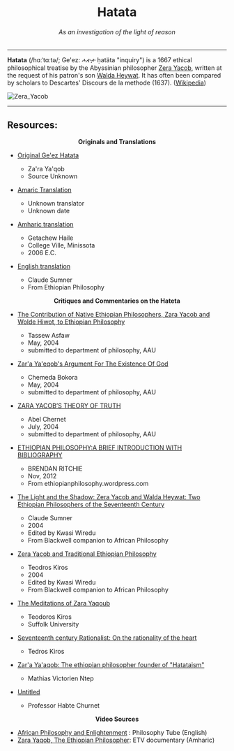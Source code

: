 <center>
<h1> Hatata </h1>
<h6> <i>As an investigation of the light of reason</i> </h6>
</center>
<hr>

<b>Hatata</b> (/hɑːˈtɑːtə/; Ge'ez: ሓተታ ḥatäta "inquiry") is a 1667 ethical philosophical treatise by the Abyssinian philosopher [Zera Yacob][x1], written at the request of his patron's son [Walda Heywat][x2]. 
It has often been compared by scholars to Descartes' Discours de la methode (1637). ([Wikipedia][x3])

[x1]: https://en.wikipedia.org/wiki/Zera_Yacob_(philosopher)
[x2]: https://en.wikipedia.org/wiki/Walda_Heywat
[x3]: https://en.wikipedia.org/wiki/Hatata

![Zera_Yacob](https://user-images.githubusercontent.com/53615807/148004762-80582e37-05e0-422d-ba71-22cf66a982af.jpg)

---
<h2>Resources:</h2>

<center>
<b>Originals and Translations</b>
</center>


- [Original Ge'ez Hatata][T1]
    - Za'ra Ya'qob
    - Source Unknown 

- [Amaric Translation][T2]
    - Unknown translator
    - Unknown date

- [Amharic translation][T3]
    - Getachew Haile
    - College Ville, Minissota
    - 2006 E.C.

- [English translation][T4]
    - Claude Sumner
    - From Ethiopian Philosophy

[T1]: https://bit.ly/31qehzU
[T2]: https://bit.ly/3qOA4ts
[T3]: https://bit.ly/32GMNqq
[T4]: https://bit.ly/3eP5NFq
 

<center>
<b>Critiques and Commentaries on the Hateta</b>
</center>

- [The Contribution of Native Ethiopian Philosophers, Zara Yacob and Wolde Hiwot, to Ethiopian Philosophy][C1]
    - Tassew Asfaw
    - May, 2004
    - submitted to department of philosophy, AAU

- [Zar'a Ya'eqob's Argument For The Existence Of God][C2]
    - Chemeda Bokora
    - May, 2004
    - submitted to department of philosophy, AAU

- [ZARA YACOB’S THEORY OF TRUTH][C3]
    - Abel Chernet
    - July, 2004
    - submitted to department of philosophy, AAU

- [ETHIOPIAN PHILOSOPHY:A BRIEF INTRODUCTION WITH BIBLIOGRAPHY][C4]
    - BRENDAN RITCHIE
    - Nov, 2012
    - From ethiopianphilosophy.wordpress.com

- [The Light and the Shadow: Zera Yacob and Walda Heywat: Two Ethiopian Philosophers of the Seventeenth Century][C5]
    - Claude Sumner
    - 2004
    - Edited by Kwasi Wiredu
    - From Blackwell companion to African Philosophy

-  [Zera Yacob and Traditional Ethiopian Philosophy][C5]
    - Teodros Kiros
    - 2004
    - Edited by Kwasi Wiredu
    - From Blackwell companion to African Philosophy

- [The Meditations of Zara Yaqoub][C6]
    - Teodoros Kiros
    - Suffolk University

- [Seventeenth century Rationalist: On the rationality of the heart][C7]
    - Tedros Kiros

- [Zar'a Ya'aqob: The ethiopian philosopher founder of "Hatataism"][C8]
    - Mathias Victorien Ntep

- [Untitled][C9]
    - Professor Habte Churnet

[C1]: https://bit.ly/34dcSxr
[C2]: https://bit.ly/3qOB54K
[C3]: https://bit.ly/34kyGHG
[C4]: https://bit.ly/3FVswLX
[C5]: https://bit.ly/32FT8lZ
[C6]: https://bit.ly/3ESKA8n
[C7]: https://bit.ly/3HvMLQO
[C8]: https://bit.ly/3345Afa
[C9]: https://bit.ly/3JDZ9jB

<center>
<b>Video Sources</b>
</center>

   - [African Philosophy and Enlightenment][v4] : Philosophy Tube (English)
   - [Zara Yaqob, The Ethiopian Philosopher][v5]: ETV documentary (Amharic)

[v4]: https://bit.ly/32Sdisx
[v5]: https://bit.ly/3JGo9qk


